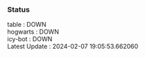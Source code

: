 ### Status


table : DOWN  
hogwarts : DOWN  
icy-bot : DOWN  
Latest Update : 2024-02-07 19:05:53.662060
